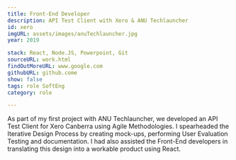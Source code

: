 ```yaml
---
title: Front-End Developer 
description: API Test Client with Xero & ANU Techlauncher 
id: xero
imgURL: assets/images/anuTechlauncher.jpg 
year: 2019

stack: React, Node.JS, Powerpoint, Git
sourceURL: work.html
findOutMoreURL: www.google.com
githubURL: github.come
show: false
tags: role SoftEng
category: role

---  
```

  As part of my first project with ANU Techlauncher, we developed an API Test Client for Xero Canberra using Agile Methodologies. 
  I spearheaded the Iterative Design Process by creating mock-ups, performing User Evaluation Testing and documentation.
  I had also assisted the Front-End developers in translating this design into a workable product using React.
